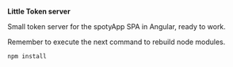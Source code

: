 **Little Token server**

Small token server for the spotyApp SPA in Angular, ready to work.

Remember to execute the next command to rebuild node modules.
```
npm install
```